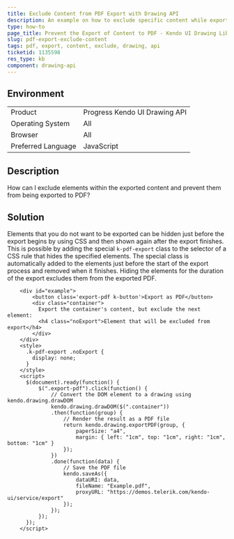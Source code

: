 ```yaml
---
title: Exclude Content from PDF Export with Drawing API
description: An example on how to exclude specific content while exporting to PDF by using the Kendo UI Drawing API.
type: how-to
page_title: Prevent the Export of Content to PDF - Kendo UI Drawing Library
slug: pdf-export-exclude-content
tags: pdf, export, content, exclude, drawing, api
ticketid: 1135598
res_type: kb
component: drawing-api
---
```


## Environment

<table>
 <tr>
  <td>Product</td>
  <td>Progress Kendo UI Drawing API</td>
 </tr>
 <tr>
  <td>Operating System</td>
  <td>All</td>
 </tr>
 <tr>
  <td>Browser</td>
  <td>All</td>
 </tr>
 <tr>
  <td>Preferred Language</td>
  <td>JavaScript</td>
 </tr>
</table>

## Description

How can I exclude elements within the exported content and prevent them from being exported to PDF?

## Solution

Elements that you do not want to be exported can be hidden just before the export begins by using CSS and then shown again after the export finishes. This is possible by adding the special `k-pdf-export` class to the selector of a CSS rule that hides the specified elements. The special class is automatically added to the elements just before the start of the export process and removed when it finishes. Hiding the elements for the duration of the export excludes them from the exported PDF.

```dojo
	<div id="example">
		<button class='export-pdf k-button'>Export as PDF</button>
	    <div class="container">
	      Export the container's content, but exclude the next element:
	      <h4 class="noExport">Element that will be excluded from export</h4>
	    </div>
	</div>
	<style>
	  .k-pdf-export .noExport {
	    display: none;
	  }
	</style>
	<script>
	  $(document).ready(function() {
	      $(".export-pdf").click(function() {
	          // Convert the DOM element to a drawing using kendo.drawing.drawDOM
	          kendo.drawing.drawDOM($(".container"))
	          .then(function(group) {
	              // Render the result as a PDF file
	              return kendo.drawing.exportPDF(group, {
	                  paperSize: "a4",
	                  margin: { left: "1cm", top: "1cm", right: "1cm", bottom: "1cm" }
	              });
	          })
	          .done(function(data) {
	              // Save the PDF file
	              kendo.saveAs({
	                  dataURI: data,
	                  fileName: "Example.pdf",
	                  proxyURL: "https://demos.telerik.com/kendo-ui/service/export"
	              });
	          });
	      });
	  });
	</script>
```
